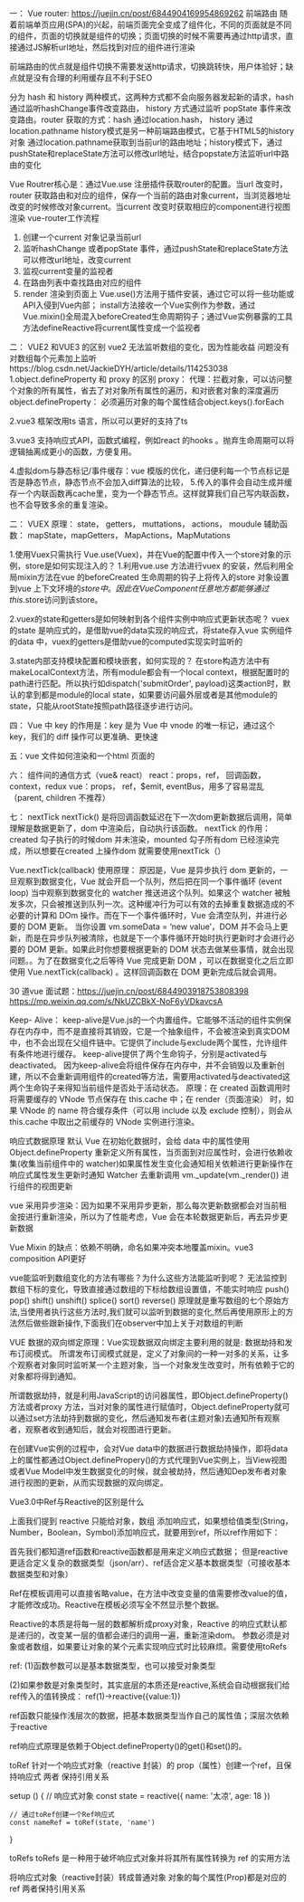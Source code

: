 一： Vue router: https://juejin.cn/post/6844904169954869262
前端路由
随着前端单页应用(SPA)的兴起，前端页面完全变成了组件化，不同的页面就是不同的组件，页面的切换就是组件的切换；页面切换的时候不需要再通过http请求，直接通过JS解析url地址，然后找到对应的组件进行渲染

前端路由的优点就是组件切换不需要发送http请求，切换跳转快，用户体验好；缺点就是没有合理的利用缓存且不利于SEO

 分为 hash 和 history 两种模式，这两种方式都不会向服务器发起新的请求，hash通过监听hashChange事件改变路由， history 方式通过监听 popState 事件来改变路由。router 获取的方式：hash 通过location.hash， history 通过 location.pathname
 history模式是另一种前端路由模式，它基于HTML5的history对象
通过location.pathname获取到当前url的路由地址；history模式下，通过pushState和replaceState方法可以修改url地址，结合popstate方法监听url中路由的变化

Vue Routrer核心是：通过Vue.use 注册插件获取router的配置。当url 改变时，router 获取路由和对应的组件，保存一个当前的路由对象current，当浏览器地址改变的时候修改对象current。当current 改变时获取相应的component进行视图渲染
vue-router工作流程

1. 创建一个current 对象记录当前url
2. 监听hashChange 或者popState 事件，通过pushState和replaceState方法可以修改url地址，改变current 
3. 监视current变量的监视者
4. 在路由列表中查找路由对应的组件
5. render 渲染到页面上
Vue.use()方法用于插件安装，通过它可以将一些功能或API入侵到Vue内部；
install方法接收一个Vue实例作为参数，通过Vue.mixin()全局混入beforeCreated生命周期钩子；通过Vue实例暴露的工具方法defineReactive将current属性变成一个监视者

二： VUE2 和VUE3 的区别
vue2 无法监听数组的变化，因为性能收益 问题没有对数组每个元素加上监听https://blog.csdn.net/JackieDYH/article/details/114253038
1.object.defineProperty 和 proxy 的区别
proxy： 代理：拦截对象，可以访问整个对象的所有属性，省去了对对象所有属性的遍历，和对嵌套对象的深度遍历
object.defineProperty： 必须遍历对象的每个属性结合object.keys().forEach 

2.vue3 框架改用ts 语言，所以可以更好的支持了ts 

3.vue3 支持响应式API，函数式编程，例如react 的hooks 。抛弃生命周期可以将逻辑抽离成更小的函数，方便复用。

4.虚拟dom与静态标记/事件缓存：vue 模版的优化，递归便利每一个节点标记是否是静态节点，静态节点不会加入diff算法的比较，
5.传入的事件会自动生成并缓存一个内联函数再cache里，变为一个静态节点。这样就算我们自己写内联函数，也不会导致多余的重复渲染。



二： VUEX 原理：
 state， getters， muttations， actions， moudule
辅助函数： mapState，mapGetters， MapActions，MapMutations

1.使用Vuex只需执行 Vue.use(Vuex)，并在Vue的配置中传入一个store对象的示例，store是如何实现注入的？
    1.利用vue.use 方法进行vuex 的安装，然后利用全局mixin方法在vue 的beforeCreated 生命周期的钩子上将传入的store 对象设置到vue 上下文环境的$store中。因此在Vue Component任意地方都能够通过this.$store访问到该store。

2.vuex的state和getters是如何映射到各个组件实例中响应式更新状态呢？
    vuex 的state 是响应式的，是借助vue的data实现的响应式，将state存入vue 实例组件的data 中，vuex的getters是借助vue的computed实现实时监听的

3.state内部支持模块配置和模块嵌套，如何实现的？
在store构造方法中有makeLocalContext方法，所有module都会有一个local context，根据配置时的path进行匹配。所以执行如dispatch('submitOrder', payload)这类action时，默认的拿到都是module的local state，如果要访问最外层或者是其他module的state，只能从rootState按照path路径逐步进行访问。


四： Vue 中 key 的作用是：key 是为 Vue 中 vnode 的唯一标记，通过这个 key，我们的 diff 操作可以更准确、更快速

五：vue 文件如何渲染和一个html 页面的

六： 组件间的通信方式（vue& react）
react：props，ref， 回调函数，context，redux
vue：props， ref，$emit, eventBus，用多了容易混乱 （parent, children 不推荐）

七： nextTick
nextTick() 是将回调函数延迟在下一次dom更新数据后调用，简单理解是数据更新了，dom 中渲染后，自动执行该函数。
nextTick 的作用：created 勾子执行的时候dom 并未渲染，mounted 勾子所有dom 已经渲染完成，所以想要在created 上操作dom 就需要使用nextTick（）

Vue.nextTick(callback) 使用原理：
原因是，Vue 是异步执行 dom 更新的，一旦观察到数据变化，Vue 就会开启一个队列，然后把在同一个事件循环 (event loop) 当中观察到数据变化的 watcher 推送进这个队列。如果这个 watcher 被触发多次，只会被推送到队列一次。这种缓冲行为可以有效的去掉重复数据造成的不必要的计算和 DOm 操作。而在下一个事件循环时，Vue 会清空队列，并进行必要的 DOM 更新。 当你设置 vm.someData = ‘new value’，DOM 并不会马上更新，而是在异步队列被清除，也就是下一个事件循环开始时执行更新时才会进行必要的 DOM 更新。如果此时你想要根据更新的 DOM 状态去做某些事情，就会出现问题。。为了在数据变化之后等待 Vue 完成更新 DOM ，可以在数据变化之后立即使用 Vue.nextTick(callback) 。这样回调函数在 DOM 更新完成后就会调用。



30 道vue 面试题：https://juejin.cn/post/6844903918753808398
https://mp.weixin.qq.com/s/NkUZCBkX-NoF6yVDkavcsA

Keep- Alive：
keep-alive是Vue.js的一个内置组件。它能够不活动的组件实例保存在内存中，而不是直接将其销毁，它是一个抽象组件，不会被渲染到真实DOM中，也不会出现在父组件链中。它提供了include与exclude两个属性，允许组件有条件地进行缓存。
keep-alive提供了两个生命钩子，分别是activated与deactivated。
因为keep-alive会将组件保存在内存中，并不会销毁以及重新创建，所以不会重新调用组件的created等方法，需要用activated与deactivated这两个生命钩子来得知当前组件是否处于活动状态。
原理：在 created 函数调用时将需要缓存的 VNode 节点保存在 this.cache 中；在 render（页面渲染） 时，如果 VNode 的 name 符合缓存条件（可以用 include 以及 exclude 控制），则会从 this.cache 中取出之前缓存的 VNode 实例进行渲染。

响应式数据原理
默认 Vue 在初始化数据时，会给 data 中的属性使用 Object.defineProperty 重新定义所有属性，当页面到对应属性时，会进行依赖收集(收集当前组件中的 watcher)如果属性发生变化会通知相关依赖进行更新操作在响应式属性发生更新时通知 Watcher 去重新调用 vm._update(vm._render()) 进行组件的视图更新

vue 采用异步渲染：因为如果不采用异步更新，那么每次更新数据都会对当前租金按进行重新渲染，所以为了性能考虑，Vue 会在本轮数据更新后，再去异步更新数据

Vue Mixin 的缺点：依赖不明确，命名如果冲突本地覆盖mixin。vue3 composition API更好

vue能监听到数组变化的方法有哪些？为什么这些方法能监听到呢？
无法监控到数组下标的变化，导致直接通过数组的下标给数组设置值，不能实时响应
push()
pop()
shift()
unshift()
splice()
sort()
reverse()
原理就是重写数组的七个原始方法,当使用者执行这些方法时,我们就可以监听到数据的变化,然后再使用原形上的方法然后做些跟新操作,下面我们在observer中加上关于对数组的判断


VUE 数据的双向绑定原理：Vue实现数据双向绑定主要利用的就是: 数据劫持和发布订阅模式。
所谓发布订阅模式就是，定义了对象间的一种一对多的关系，让多个观察者对象同时监听某一个主题对象，当一个对象发生改变时，所有依赖于它的对象都将得到通知。

所谓数据劫持，就是利用JavaScript的访问器属性，即Object.defineProperty()方法或者proxy 方法，当对对象的属性进行赋值时，Object.defineProperty就可以通过set方法劫持到数据的变化，然后通知发布者(主题对象)去通知所有观察者，观察者收到通知后，就会对视图进行更新。

在创建Vue实例的过程中，会对Vue data中的数据进行数据劫持操作，即将data上的属性都通过Object.definePropery()的方式代理到Vue实例上，当View视图或者Vue Model中发生数据变化的时候，就会被劫持，然后通知Dep发布者对象进行视图的更新，从而实现数据的双向绑定。


Vue3.0中Ref与Reactive的区别是什么

上面我们提到 reactive 只能给对象，数组 添加响应式，如果想给值类型(String，Number，Boolean，Symbol)添加响应式，就要用到ref，所以ref作用如下：


首先我们都知道ref函数和reactive函数都是用来定义响应式数据；
但是reactive更适合定义复杂的数据类型（json/arr）、ref适合定义基本数据类型（可接收基本数据类型和对象）

Ref在模板调用可以直接省略value，在方法中改变变量的值需要修改value的值，才能修改成功。Reactive在模板必须写全不然显示整个数据。

Reactive的本质是将每一层的数都解析成proxy对象，Reactive 的响应式默认都是递归的，改变某一层的值都会递归的调用一遍，重新渲染dom。
参数必须是对象或者数组，如果要让对象的某个元素实现响应式时比较麻烦。需要使用toRefs

ref:
(1)函数参数可以是基本数据类型，也可以接受对象类型

(2)如果参数是对象类型时，其实底层的本质还是reactive,系统会自动根据我们给ref传入的值转换成：
ref(1)->reactive({value:1})

ref函数只能操作浅层次的数据，把基本数据类型当作自己的属性值；深层次依赖于reactive

ref响应式原理是依赖于Object.defineProperty()的get()和set()的。


toRef
针对一个响应式对象（reactive 封装）的 prop（属性）创建一个ref，且保持响应式
两者 保持引用关系

 setup () {
    // 响应式对象
    const state = reactive({
      name: '太凉',
      age: 18
    })

    // 通过toRef创建一个Ref响应式
    const nameRef = toRef(state, 'name')
 }

toRefs
toRefs 是一种用于破坏响应式对象并将其所有属性转换为 ref 的实用方法

将响应式对象（reactive封装）转成普通对象
对象的每个属性(Prop)都是对应的ref
两者保持引用关系